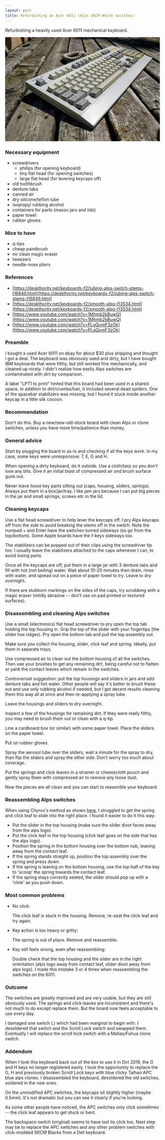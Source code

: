 ```yaml
---
layout: post
title: Refurbishing an Acer 6011 (Alps SKCM White switches)
---
```


Refurbishing a heavily used Acer 6011 mechanical keyboard.

![](/assets/images/20180829/acer_6011_keyboard.jpg)

### Necessary equipment

- screwdrivers
  - philips (for opening keyboard)
  - tiny flat head (for opening switches)
  - large flat head (for levering keycaps off)
- old toothbrush
- denture tabs
- canned air
- dry silicone/teflon lube
- isopropyl rubbing alcohol
- containers for parts (mason jars and lids)
- paper towel
- rubber gloves


### Nice to have

- q-tips
- cheap paintbrush
- mr clean magic eraser
- tweezers
- needle-nose pliers


### References
- [https://deskthority.net/keyboards-f2/lubing-alps-switch-stems-t16849.html](https://deskthority.net/keyboards-f2/lubing-alps-switch-stems-t16849.html)
- [https://deskthority.net/keyboards-f2/smooth-alps-t13534.html](https://deskthority.net/keyboards-f2/smooth-alps-t13534.html)
- [https://www.youtube.com/watch?v=1Mhmb2kBuwQ](https://www.youtube.com/watch?v=1Mhmb2kBuwQ)
- [https://www.youtube.com/watch?v=PLgQvmF3zOk](https://www.youtube.com/watch?v=PLgQvmF3zOk)


### Preamble

I bought a used Acer 6011 on ebay for about $30 plus shipping and thought I got a deal. The keyboard was obviously used and dirty, but I have bought IBM keyboards that were filthy, but still worked fine mechanically, and cleaned up nicely. I didn't realize how easily Alps switches are contaminated with dirt by comparison.

A label "LPT1 to print" hinted that this board had been used in a shared space. In addition to dirt/crumbs/hair, it included several dead spiders. One of the spacebar stabilizers was missing, but I found it stuck inside another keycap in a little silk cocoon.


### Recommendation

Don't do this. Buy a new/new-old-stock board with clean Alps or clone switches, unless you have more time/patience than money.


### General advice

Start by plugging the board in as-is and checking if all the keys work. In my case, some keys were unresponsive: 7, E, G and H.

When opening a dirty keyboard, do it outside. Use a cloth/tarp so you don't lose any bits. Give it an initial blast of compressed air and brush surface gunk out.

Never leave loose key parts sitting out (caps, housing, sliders, springs). Always put them in a box/jar/tray. I like jam jars because I can put big pieces in the jar and small springs, screws etc in the lid.


### Cleaning keycaps

Use a flat head screwdriver to help lever the keycaps off. I pry Alps keycaps off from the side to avoid breaking the stems off in the switch. Note the numpad + and Enter have the switches turned sideways (so go from the top/bottom). Some Apple boards have the f-keys sideways too.

The stabilizers can be popped out of their clips using the screwdriver tip too. I usually leave the stabilizers attached to the caps whenever I can, to avoid losing parts.

Once all the keycaps are off, put them in a large jar with 3 denture tabs and fill with hot (not boiling) water. Wait about 10-20 minutes then drain, rinse with water, and spread out on a piece of paper towel to try. Leave to dry overnight.

If there are stubborn markings on the sides of the caps, try scrubbing with a magic eraser (mildly abrasive -- don't use on pad printed or textured surfaces).


### Disassembling and cleaning Alps switches

Use a small (electronics) flat head screwdriver to pry open the top tab holding the top housing in. Grip the top of the slider with your fingertips (the slider has ridges). Pry open the bottom tab and pull the top assembly out.

Make sure you collect the housing, slider, click leaf and spring. Ideally, put them in separate trays.

Use compressed air to clean out the bottom housing of all the switches. Then use your brushes to get any remaining dirt, being careful not to flatten or yank the contact leaves which remain in the switches. 

Controversial suggestion: put the top housings and sliders in jars and add denture tabs and hot water. Other people will say it's better to brush these out and use only rubbing alcohol if needed, but I got decent results cleaning them this way all at once and then re-applying a spray lube.

Leave the housings and sliders to dry overnight.

Inspect a few of the housings for remaining dirt. If they were really filthy, you may need to brush them out or clean with a q-tip.

Line a cardboard box (or similar) with some paper towel. Place the sliders on the paper towel.

Put on rubber gloves.

Spray the aerosol lube over the sliders, wait a minute for the spray to dry, then flip the sliders and spray the other side. Don't worry too much about coverage. 

Put the springs and click leaves in a strainer or cheesecloth pouch and gently spray them with compressed air to remove any loose dust. 

Now the pieces are all clean and you can start to reassmble your keyboard.


### Reassembling Alps switches

When using Chyros's method as shown [here](https://www.youtube.com/watch?v=1Mhmb2kBuwQ&t=8m10s), I struggled to get the spring and click leaf to slide into the right place. I found it easier to do it this way:

- Put the slider in the top housing (make sure the slider divot faces away from the alps logo).
- Put the click leaf in the top housing (click leaf goes on the side that has the alps logo).
- Position the spring in the bottom housing over the bottom nub, leaning away from the contact leaf.
- If the spring stands straight up, position the top assembly over the spring and press down.
- If the spring is leaning on the bottom housing, use the top half of the key to 'scoop' the spring towards the contact leaf.
- If the spring stays correctly seated, the slider should pop up with a 'clink' as you push down.


### Most common problems

- No click:

  The click leaf is stuck in the housing. Remove, re-seat the click leaf and try again. 

- Key action is too heavy or gritty:

  The spring is out of place. Remove and reassemble.

- Key still feels wrong, even after reassembling:

  Double check that the top housing and the slider are in the right orientation (alps logo away from contact leaf, slider divot away from alps logo). I made this mistake 3 or 4 times when reassembling the switches on the 6011.

### Outcome

The switches are greatly improved and are very usable, but they are still obviously used. The springs and click leaves are inconsistent and there's not much to do except replace them. But the board now feels acceptable to use every day. 

I damaged one switch (.) which had been marginal to begin with. I desoldered that switch and the Scroll Lock switch and swapped them. Eventually I will replace the scroll lock switch with a Matias/Fuhua clone switch.

### Addendum

When I took this keyboard back out of the box to use it in Oct 2018, the G and H keys no longer registered easily. I took the opportunity to replace the G, H and previously broken Scroll Lock keys with blue clicky Taihao APC blue alps clones. I disassembled the keyboard, desoldered the old switches, soldered in the new ones.

On the unmodified APC switches, the keycaps sit slightly higher (maybe 0.5mm). It's not dramatic but you can see it clearly if you're looking.

As some other people have noticed, the APC switches only click sometimes -- the click leaf appears to get stuck or bent. 

The backspace switch (original) seems to have lost its click too. Next step may be to replace the APC switches and any other problem switches with click-modded SKCM Blacks from a Dell keyboard.
